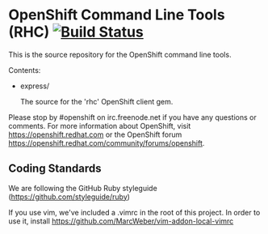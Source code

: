 OpenShift Command Line Tools (RHC) [![Build Status](https://secure.travis-ci.org/openshift/os-client-tools.png)](http://travis-ci.org/openshift/os-client-tools)
========

This is the source repository for the OpenShift command line tools.

Contents:

*   express/

    The source for the 'rhc' OpenShift client gem.

Please stop by #openshift on irc.freenode.net if you have any questions or
comments.  For more information about OpenShift, visit https://openshift.redhat.com
or the OpenShift forum
https://openshift.redhat.com/community/forums/openshift.

## Coding Standards
We are following the GitHub Ruby styleguide (https://github.com/styleguide/ruby)

If you use vim, we've included a .vimrc in the root of this project.
In order to use it, install https://github.com/MarcWeber/vim-addon-local-vimrc
